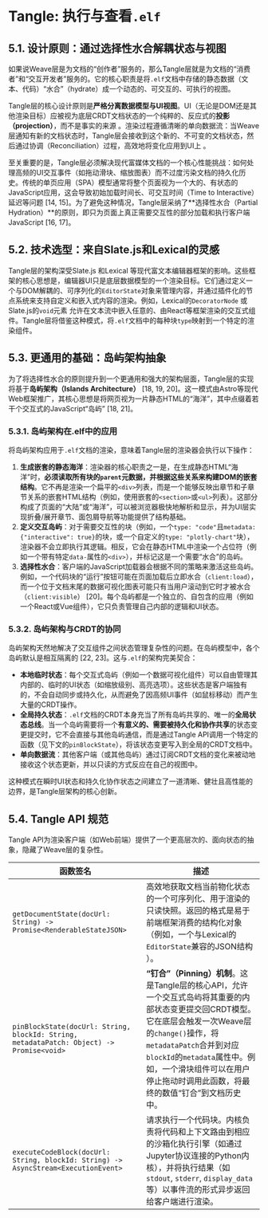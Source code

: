# Tangle: 执行与查看`.elf`

## 5.1. 设计原则：通过选择性水合解耦状态与视图

如果说Weave层是为文档的“创作者”服务的，那么Tangle层就是为文档的“消费者”和“交互开发者”服务的。它的核心职责是将`.elf`文档中存储的静态数据（文本、代码）“水合”（hydrate）成一个动态的、可交互的、可执行的视图。

Tangle层的核心设计原则是**严格分离数据模型与UI视图**。UI（无论是DOM还是其他渲染目标）应被视为底层CRDT文档状态的一个纯粹的、反应式的**投影（projection）**，而不是事实的来源 。渲染过程遵循清晰的单向数据流：当Weave层通知有新的文档状态时，Tangle层会接收到这个新的、不可变的文档状态，然后通过协调（Reconciliation）过程，高效地将变化应用到UI上 。

至关重要的是，Tangle层必须解决现代富媒体文档的一个核心性能挑战：如何处理高频的UI交互事件（如拖动滑块、缩放图表）而不过度污染文档的持久化历史。传统的单页应用（SPA）模型通常将整个页面视为一个大的、有状态的JavaScript应用，这会导致初始加载时间长、可交互时间（Time to Interactive）延迟等问题 [14, 15]。为了避免这种情况，Tangle层采纳了**选择性水合（Partial Hydration）**的原则，即只为页面上真正需要交互性的部分加载和执行客户端JavaScript [16, 17]。

## 5.2. 技术选型：来自Slate.js和Lexical的灵感

Tangle层的架构深受Slate.js  和Lexical  等现代富文本编辑器框架的影响。这些框架的核心思想是，编辑器UI只是底层数据模型的一个渲染目标。它们通过定义一个与DOM解耦的、可序列化的`EditorState`对象来管理内容，并通过插件化的节点系统来支持自定义和嵌入式内容的渲染。例如，Lexical的`DecoratorNode`  或Slate.js的`void`元素  允许在文本流中嵌入任意的、由React等框架渲染的交互式组件。Tangle层将借鉴这种模式，将`.elf`文档中的每种块`type`映射到一个特定的渲染组件。

## 5.3. 更通用的基础：岛屿架构抽象

为了将选择性水合的原则提升到一个更通用和强大的架构层面，Tangle层的实现将基于**岛屿架构（Islands Architecture）** [18, 19, 20]。这一模式由Astro等现代Web框架推广，其核心思想是将网页视为一片静态HTML的“海洋”，其中点缀着若干个交互式的JavaScript“岛屿” [18, 21]。

### 5.3.1. 岛屿架构在.elf中的应用

将岛屿架构应用于`.elf`文档的渲染，意味着Tangle层的渲染器会执行以下操作：

1.  **生成嵌套的静态海洋**：渲染器的核心职责之一是，在生成静态HTML“海洋”时，**必须读取所有块的`parent`元数据，并根据这些关系来构建DOM的嵌套结构**。它不再是渲染一个扁平的`<div>`列表，而是一个能够反映出章节和子章节关系的嵌套HTML结构（例如，使用嵌套的`<section>`或`<ul>`列表）。这部分构成了页面的“大陆”或“海洋”，可以被浏览器极快地解析和显示，并为UI层实现折叠/展开章节、面包屑导航等功能提供了结构基础。
2.  **定义交互岛屿**：对于需要交互性的块（例如，一个`type: "code"`且`metadata: {"interactive": true}`的块，或一个自定义的`type: "plotly-chart"`块），渲染器不会立即执行其逻辑。相反，它会在静态HTML中渲染一个占位符（例如一个带有特定`data-`属性的`<div>`），并标记这是一个需要“水合”的岛屿。
3.  **选择性水合**：客户端的JavaScript加载器会根据不同的策略来激活这些岛屿。例如，一个代码块的“运行”按钮可能在页面加载后立即水合（`client:load`），而一个位于文档末尾的数据可视化图表可能只有当用户滚动到它时才被水合（`client:visible`） [20]。每个岛屿都是一个独立的、自包含的应用（例如一个React或Vue组件），它只负责管理自己内部的逻辑和UI状态。

### 5.3.2. 岛屿架构与CRDT的协同

岛屿架构天然地解决了交互组件之间状态管理复杂性的问题。在岛屿模型中，各个岛屿默认是相互隔离的 [22, 23]。这与`.elf`的架构完美契合：

-   **本地临时状态**：每个交互式岛屿（例如一个数据可视化组件）可以自由管理其内部的、临时的UI状态（如缩放级别、高亮选项）。这些状态是客户端独有的，不会自动同步或持久化，从而避免了因高频UI事件（如鼠标移动）而产生大量的CRDT操作。
-   **全局持久状态**：`.elf`文档的CRDT本身充当了所有岛屿共享的、唯一的**全局状态总线**。当一个岛屿需要将一个**有意义的、需要被持久化和协作共享**的状态变更提交时，它不会直接与其他岛屿通信，而是通过Tangle API调用一个特定的函数（见下文的`pinBlockState`），将该状态变更写入到全局的CRDT文档中。
-   **单向数据流**：其他客户端（或其他岛屿）通过订阅CRDT文档的变化来被动地接收这个状态更新，并以只读的方式反应在自己的视图中。

这种模式在瞬时UI状态和持久化协作状态之间建立了一道清晰、健壮且高性能的边界，是Tangle层架构的核心创新。

## 5.4. Tangle API 规范

Tangle API为渲染客户端（如Web前端）提供了一个更高层次的、面向状态的抽象，隐藏了Weave层的复杂性。

| **函数签名**                                                 | **描述**                                                     |
| ------------------------------------------------------------ | ------------------------------------------------------------ |
| `getDocumentState(docUrl: String) -> Promise<RenderableStateJSON>` | 高效地获取文档当前物化状态的一个可序列化、用于渲染的只读快照。返回的格式是易于前端框架消费的结构化对象（例如，一个与Lexical的`EditorState`兼容的JSON结构 ）。 |
| `pinBlockState(docUrl: String, blockId: String, metadataPatch: Object) -> Promise<void>` | **“钉合”（Pinning）机制**。这是Tangle层的核心API，允许一个交互式岛屿将其重要的内部状态变更提交回CRDT模型。它在底层会触发一次Weave层的`change()`操作，将`metadataPatch`合并到对应`blockId`的`metadata`属性中。例如，一个滑块组件可以在用户停止拖动时调用此函数，将最终的数值“钉合”到文档历史中。 |
| `executeCodeBlock(docUrl: String, blockId: String) -> AsyncStream<ExecutionEvent>` | 请求执行一个代码块。内核负责将代码和上下文路由到相应的沙箱化执行引擎（如通过Jupyter协议连接的Python内核），并将执行结果（如`stdout`, `stderr`, `display_data`等）以事件流的形式异步返回给客户端进行渲染。 |

